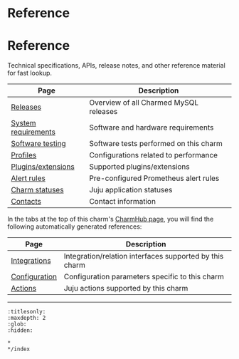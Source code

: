 
# Reference

# Reference

Technical specifications, APIs, release notes, and other reference material for fast lookup.

| Page                      | Description                                       |
|-------------------------|-------------------------------------------------|
| [Releases](/reference/releases) | Overview of all Charmed MySQL releases |
| [System requirements](/reference/system-requirements) | Software and hardware requirements  |
| [Software testing](/reference/software-testing) | Software tests performed on this charm |
| [Profiles](/reference/profiles) | Configurations related to performance |
| [Plugins/extensions](/reference/plugins-extensions) |  Supported plugins/extensions |
| [Alert rules](/reference/alert-rules) | Pre-configured Prometheus alert rules |
| [Charm statuses](/reference/charm-statuses) | Juju application statuses |
| [Contacts](/reference/contacts) | Contact information |


In the tabs at the top of this charm's [CharmHub page](https://charmhub.io/mysql/), you will find the following automatically generated references:

| Page  | Description |
|----------|-------------------|
| [Integrations](https://charmhub.io/mysql/integrations) | Integration/relation interfaces supported by this charm |
| [Configuration](https://charmhub.io/mysql/configuration) | Configuration parameters specific to this charm |
| [Actions](https://charmhub.io/mysql/actions) | Juju actions supported by this charm |

-------------------------


```{toctree}
:titlesonly:
:maxdepth: 2
:glob:
:hidden:

*
*/index
```
